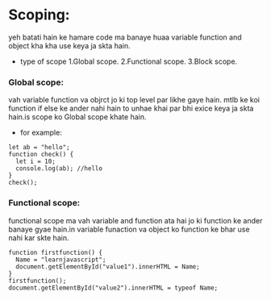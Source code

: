 # Scoping:

yeh batati hain ke hamare code ma banaye huaa variable function and object kha kha use keya ja skta hain.

- type of scope
  1.Global scope.
  2.Functional scope.
  3.Block scope.

### Global scope:

vah variable function va objrct jo ki top level par likhe gaye hain. mtlb ke koi function if else ke ander nahi hain to unhae khai par bhi exice keya ja skta hain.is scope ko Global scope khate hain.

- for example:

```
let ab = "hello";
function check() {
  let i = 10;
  console.log(ab); //hello
}
check();
```

### Functional scope:

functional scope ma vah variable and function ata hai jo ki function ke ander banaye gyae hain.in variable funaction va object ko function ke bhar use nahi kar skte hain.

```
function firstfunction() {
  Name = "learnjavascript";
  document.getElementById("value1").innerHTML = Name;
}
firstfunction();
document.getElementById("value2").innerHTML = typeof Name;

```

